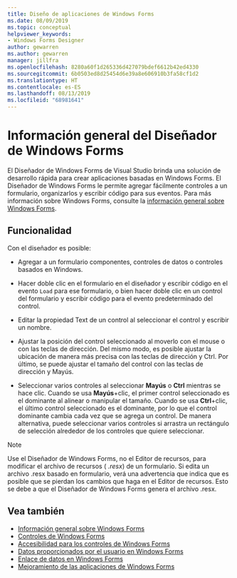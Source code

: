 ```yaml
---
title: Diseño de aplicaciones de Windows Forms
ms.date: 08/09/2019
ms.topic: conceptual
helpviewer_keywords:
- Windows Forms Designer
author: gewarren
ms.author: gewarren
manager: jillfra
ms.openlocfilehash: 8280a60f1d265336d427079bdef6612b42ed4330
ms.sourcegitcommit: 6b0503ed8d25454d6e39a8e606910b3fa58cf1d2
ms.translationtype: HT
ms.contentlocale: es-ES
ms.lasthandoff: 08/13/2019
ms.locfileid: "68981641"
---
```

# <a name="windows-forms-designer-overview"></a>Información general del Diseñador de Windows Forms

El Diseñador de Windows Forms de Visual Studio brinda una solución de desarrollo rápida para crear aplicaciones basadas en Windows Forms. El Diseñador de Windows Forms le permite agregar fácilmente controles a un formulario, organizarlos y escribir código para sus eventos. Para más información sobre Windows Forms, consulte la [información general sobre Windows Forms](/dotnet/framework/winforms/windows-forms-overview).

## <a name="functionality"></a>Funcionalidad

Con el diseñador es posible:

- Agregar a un formulario componentes, controles de datos o controles basados en Windows.

- Hacer doble clic en el formulario en el diseñador y escribir código en el evento `Load` para ese formulario, o bien hacer doble clic en un control del formulario y escribir código para el evento predeterminado del control.

- Editar la propiedad Text de un control al seleccionar el control y escribir un nombre.

- Ajustar la posición del control seleccionado al moverlo con el mouse o con las teclas de dirección. Del mismo modo, es posible ajustar la ubicación de manera más precisa con las teclas de dirección y Ctrl. Por último, se puede ajustar el tamaño del control con las teclas de dirección y Mayús.

- Seleccionar varios controles al seleccionar **Mayús** o **Ctrl** mientras se hace clic. Cuando se usa **Mayús**+clic, el primer control seleccionado es el dominante al alinear o manipular el tamaño. Cuando se usa **Ctrl**+clic, el último control seleccionado es el dominante, por lo que el control dominante cambia cada vez que se agrega un control. De manera alternativa, puede seleccionar varios controles si arrastra un rectángulo de selección alrededor de los controles que quiere seleccionar.

> [!NOTE]
> Use el Diseñador de Windows Forms, no el Editor de recursos, para modificar el archivo de recursos ( *.resx*) de un formulario. Si edita un archivo .resx basado en formulario, verá una advertencia que indica que es posible que se pierdan los cambios que haga en el Editor de recursos. Esto se debe a que el Diseñador de Windows Forms genera el archivo .resx.

## <a name="see-also"></a>Vea también

- [Información general sobre Windows Forms](/dotnet/framework/winforms/windows-forms-overview)
- [Controles de Windows Forms](/dotnet/framework/winforms/controls/)
- [Accesibilidad para los controles de Windows Forms](/dotnet/framework/winforms/controls/providing-accessibility-information-for-controls-on-a-windows-form)
- [Datos proporcionados por el usuario en Windows Forms](/dotnet/framework/winforms/user-input-in-windows-forms)
- [Enlace de datos en Windows Forms](/dotnet/framework/winforms/windows-forms-data-binding)
- [Mejoramiento de las aplicaciones de Windows Forms](/dotnet/framework/winforms/advanced/)